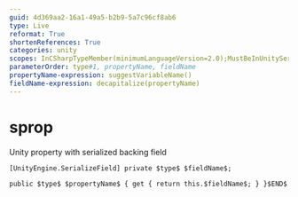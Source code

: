 ```yaml
---
guid: 4d369aa2-16a1-49a5-b2b9-5a7c96cf8ab6
type: Live
reformat: True
shortenReferences: True
categories: unity
scopes: InCSharpTypeMember(minimumLanguageVersion=2.0);MustBeInUnitySerializableType
parameterOrder: type#1, propertyName, fieldName
propertyName-expression: suggestVariableName()
fieldName-expression: decapitalize(propertyName)
---
```


# sprop

Unity property with serialized backing field

```
[UnityEngine.SerializeField] private $type$ $fieldName$;

public $type$ $propertyName$ { get { return this.$fieldName$; } }$END$
```